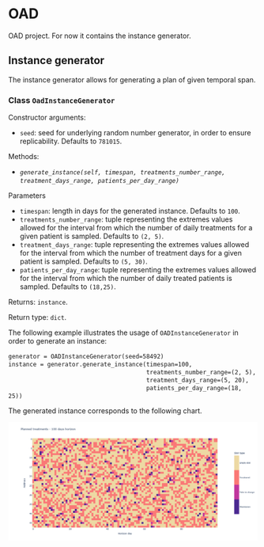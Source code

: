 # OAD
OAD project. For now it contains the instance generator.

## Instance generator
The instance generator allows for generating a plan of given temporal span.

### Class `OadInstanceGenerator`

Constructor arguments:

- `seed`: seed for underlying random number generator, in order to ensure replicability. Defaults to `781015`.

Methods:

- *`generate_instance(self, timespan, treatments_number_range, treatment_days_range, patients_per_day_range)`*

Parameters
   - `timespan`: length in days for the generated instance. Defaults to `100`.
   - `treatments_number_range`: tuple representing the extremes values allowed for the interval from which the number of daily treatments for a given patient is sampled. Defaults to `(2, 5)`.
   - `treatment_days_range`: tuple representing the extremes values allowed for the interval from which the number of treatment days for a given patient is sampled. Defaults to `(5, 30)`.
   - `patients_per_day_range`: tuple representing the extremes values allowed for the interval from which the number of daily treated patients is sampled. Defaults to `(18,25)`.

   Returns: `instance`.
   
   Return type: `dict`.
   
The following example illustrates the usage of `OADInstanceGenerator` in order to generate an instance:

```code
generator = OADInstanceGenerator(seed=58492)
instance = generator.generate_instance(timespan=100,
                                       treatments_number_range=(2, 5),
                                       treatment_days_range=(5, 20),
                                       patients_per_day_range=(18, 25))
```

The generated instance corresponds to the following chart.

![img](./sample_planning.png)